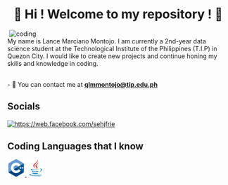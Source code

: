 <h1 align="center">👋 Hi ! Welcome to my repository ! 👋</h1>
<img align="right" alt="coding" width="500" src="https://media.indiedb.com/images/articles/1/194/193883/auto/8SrDsGf.gif">
My name is Lance Marciano Montojo. I am currently a 2nd-year data science student at the Technological Institute of the Philippines (T.I.P) in Quezon City. I would like to create new projects and continue honing my skills and knowledge in coding.

<br> - 📧 You can contact me at **qlmmontojo@tip.edu.ph**

## Socials
<p align="left">
<a href="https://web.facebook.com/sehjfrie" target="blank"><img align="center" src="https://raw.githubusercontent.com/rahuldkjain/github-profile-readme-generator/master/src/images/icons/Social/facebook.svg" alt="https://web.facebook.com/sehjfrie" height="30" width="40" /></a>
</p>

## Coding Languages that I know
<p align="left"> <a href="https://www.w3schools.com/cpp/" target="_blank" rel="noreferrer"> <img src="https://raw.githubusercontent.com/devicons/devicon/master/icons/cplusplus/cplusplus-original.svg" alt="cplusplus" width="40" height="40"/> </a> <a href="https://www.java.com" target="_blank" rel="noreferrer"> <img src="https://raw.githubusercontent.com/devicons/devicon/master/icons/java/java-original.svg" alt="java" width="40" height="40"/> </a> </p>

